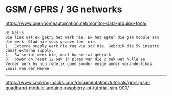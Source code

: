 # GSM / GPRS / 3G networks

https://www.openhomeautomation.net/monitor-data-arduino-fona/


    Hi Nelis
    Die link wat ek gekry het werk nie. Ek het egter die gsm module aan die werk. Glad nie soos geadverteer nie.    
    1.  Externe supply werk nie reg via sok nie. Gebruik die 5v insette vanaf externe supply.
    2.  Sw serial werk nie, moet hw serial gebruik.
    3.  power on reset 12 sek in plaas van die 2 sek wat hulle se.
    Verder werk hy nou redelik goed sonder enige ander veranderlikes.  
    Louis van der Merwe

------------------------
https://www.cooking-hacks.com/documentation/tutorials/gprs-gsm-quadband-module-arduino-raspberry-pi-tutorial-sim-900/
